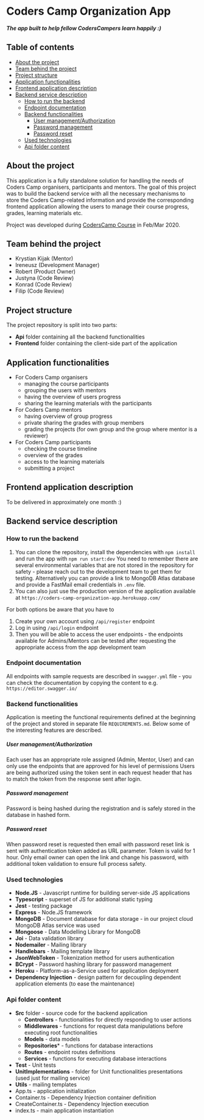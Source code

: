 
# Coders Camp Organization App
***The app built to help fellow CodersCampers learn happily :)***

## Table of contents
- [About the project](#about-the-project)
- [Team behind the project](#team-behind-the-project)
- [Project structure](#project-structure)
- [Application functionalities](#application-functionalities)
- [Frontend application description](#frontend-application-description)
- [Backend service description](#backend-service-description)
  * [How to run the backend](#how-to-run-the-backend)
  * [Endpoint documentation](#endpoint-documentation)
  * [Backend functionalities](#backend-functionalities)
      - [User management/Authorization](#user-management-authorization)
      - [Password management](#password-management)
      - [Password reset](#password-reset)
  * [Used technologies](#used-technologies)
  * [Api folder content](#api-folder-content)

## About the project
This application is a fully standalone solution for handling the needs of Coders Camp organisers, participants and mentors.
The goal of this project was to build the backend service with all the necessary mechanisms to store the Coders Camp-related information and provide the corresponding frontend application allowing the users to manage their course progress, grades, learning materials etc.

Project was developed during [CodersCamp Course](https://coderscamp.edu.pl/) in Feb/Mar 2020.

## Team behind the project
- Krystian Kijak (Mentor)
- Ireneusz (Development Manager)
- Robert (Product Owner)
- Justyna (Code Review)
- Konrad (Code Review)
- Filip (Code Review)

## Project structure
The project repository is split into two parts:
- **Api** folder containing all the backend functionalities
- **Frontend** folder containing the client-side part of the application

## Application functionalities
- For Coders Camp organisers
    - managing the course participants
    - grouping the users with mentors
    - having the overview of users progress
    - sharing the learning materials with the participants
- For Coders Camp mentors
    - having overview of group progress
    - private sharing the grades with group members
    - grading the projects (for own group and the group where mentor is a reviewer)
- For Coders Camp participants      
    - checking the course timeline
    - overview of the grades
    - access to the learning materials
    - submitting a project

## Frontend application description
To be delivered in approximately one month :)

## Backend service description
### How to run the backend
1. You can clone the repository, install the dependencies with ```npm install``` and run the app with ```npm run start:dev```
You need to remember there are several environmental variables that are not stored in the repository for safety - please reach out to the development team to get them for testing.
Alternatively you can provide a link to MongoDB Atlas database and provide a FastMail email credentials in ```.env``` file.
2. You can also just use the production version of the application available at ```https://coders-camp-organization-app.herokuapp.com/```

For both options be aware that you have to 
1. Create your own account using ```/api/register``` endpoint
2. Log in using ```/api/login``` endpoint
3. Then you will be able to access the user endpoints - the endpoints available for Admins/Mentors can be tested after requesting the appropriate access from the app development team

### Endpoint documentation
All endpoints with sample requests are described in ```swagger.yml``` file - you can check the documentation by copying the content to e.g. ```https://editor.swagger.io/```

### Backend functionalities
Application is meeting the functional requirements defined at the beginning of the project and stored in separate file ```REQUIREMENTS.md```. Below some of the interesting features are described.
##### User management/Authorization
Each user has an appropriate role assigned (Admin, Mentor, User) and can only use the endpoints that are approved for his level of permissions
Users are being authorized using the token sent in each request header that has to match the token from the response sent after login.
##### Password management
Password is being hashed during the registration and is safely stored in the database in hashed form.
##### Password reset
When password reset is requested then email with password reset link is sent with authentication token added as URL parameter. Token is valid for 1 hour. Only email owner can open the link and change his password, with additional token validation to ensure full process safety.

### Used technologies
- **Node.JS** - Javascript runtime for building server-side JS applications
- **Typescript** - superset of JS for additional static typing
- **Jest** - testing package
- **Express** - Node.JS framework
- **MongoDB** - Document database for data storage - in our project cloud MongoDB Atlas service was used
- **Mongoose** - Data Modelling Library for MongoDB
- **Joi** - Data validation library
- **Nodemailer** - Mailing library
- **Handlebars** - Mailing template library
- **JsonWebToken** - Tokenization method for users authentication
- **BCrypt** - Password hashing library for password management
- **Heroku** - Platform-as-a-Service used for application deployment
- **Dependency Injection** - design pattern for decoupling dependent application elements (to ease the maintenance)

### Api folder content
- **Src** folder - source code for the backend application
    - **Controllers** - functionalities for directly responding to user actions
    - **Middlewares** - functions for request data manipulations before executing root functionalities
    - **Models** - data models
    - **Repositories*** - functions for database interactions
    - **Routes** - endpoint routes definitions
    - **Services** - functions for executing database interactions
- **Test** - Unit tests
- **UnitImplementations** - folder for Unit functionalities presentations (used just for mailing service)
- **Utils** - mailing templates
- App.ts - application initialization
- Container.ts - Dependency Injection container definition
- CreateContainer.ts - Dependency Injection execution
- index.ts - main application instantiation
